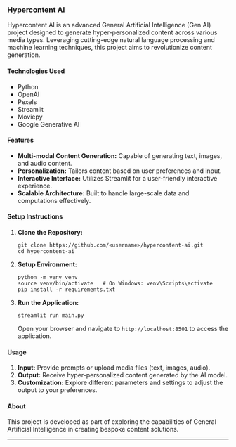 ### Hypercontent AI

Hypercontent AI is an advanced General Artificial Intelligence (Gen AI) project designed to generate hyper-personalized content across various media types. Leveraging cutting-edge natural language processing and machine learning techniques, this project aims to revolutionize content generation.

#### Technologies Used
- Python
- OpenAI
- Pexels
- Streamlit
- Moviepy
- Google Generative AI

#### Features
- **Multi-modal Content Generation:** Capable of generating text, images, and audio content.
- **Personalization:** Tailors content based on user preferences and input.
- **Interactive Interface:** Utilizes Streamlit for a user-friendly interactive experience.
- **Scalable Architecture:** Built to handle large-scale data and computations effectively.

#### Setup Instructions
1. **Clone the Repository:**
   ```
   git clone https://github.com/<username>/hypercontent-ai.git
   cd hypercontent-ai
   ```

2. **Setup Environment:**
   ```
   python -m venv venv
   source venv/bin/activate   # On Windows: venv\Scripts\activate
   pip install -r requirements.txt
   ```

3. **Run the Application:**
   ```
   streamlit run main.py
   ```
   Open your browser and navigate to `http://localhost:8501` to access the application.

#### Usage
1. **Input:** Provide prompts or upload media files (text, images, audio).
2. **Output:** Receive hyper-personalized content generated by the AI model.
3. **Customization:** Explore different parameters and settings to adjust the output to your preferences.

#### About
This project is developed as part of exploring the capabilities of General Artificial Intelligence in creating bespoke content solutions. 

---
